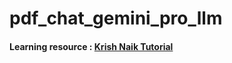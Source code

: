# pdf_chat_gemini_pro_llm
#### Learning resource : [Krish Naik Tutorial](https://www.youtube.com/watch?v=-ny5_RSMV6k&list=PLZoTAELRMXVNbDmGZlcgCA3a8mRQp5axb&index=5)
